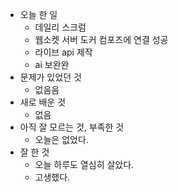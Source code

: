- 오늘 한 일
    - 데일리 스크럼
    - 웹소켓 서버 도커 컴포즈에 연결 성공
    - 라이브 api 제작
    - ai 보완완
- 문제가 있었던 것
    - 없음음
- 새로 배운 것
    - 없음
- 아직 잘 모르는 것, 부족한 것
    - 오늘은 없었다.
- 잘 한 것
    - 오늘 하루도 열심히 살았다.
    - 고생했다.
